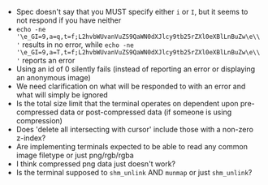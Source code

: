 - Spec doesn't say that you MUST specify either `i` or `I`, but it seems to not respond if you have neither
- `echo -ne '\e_GI=9,a=q,t=f;L2hvbWUvanVuZS9QaWN0dXJlcy9tb25rZXl0eXBlLnBuZw\e\\'` results in no error, while `echo -ne '\e_GI=9,a=T,t=f;L2hvbWUvanVuZS9QaWN0dXJlcy9tb25rZXl0eXBlLnBuZw\e\\'` reports an error
- Using an id of 0 silently fails (instead of reporting an error or displaying an anonymous image)
- We need clarification on what will be responded to with an error and what will simply be ignored
- Is the total size limit that the terminal operates on dependent upon pre-compressed data or post-compressed data (if someone is using compression)
- Does 'delete all intersecting with cursor' include those with a non-zero z-index?
- Are implementing terminals expected to be able to read any common image filetype or just png/rgb/rgba
- I think compressed png data just doesn't work?
- Is the terminal supposed to `shm_unlink` AND `munmap` or just `shm_unlink`?
